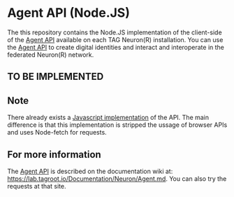 # Agent API (Node.JS)

The this repository contains the Node.JS implementation of the client-side of the [Agent API][]
available on each TAG Neuron(R) installation. You can use the [Agent API][] to create digital identities and interact
and interoperate in the federated Neuron(R) network.

[Agent API]: https://lab.tagroot.io/Documentation/Neuron/Agent.md

## TO BE IMPLEMENTED

## Note

There already exists a [Javascript implementation](https://github.com/Trust-Anchor-Group/AgentApiJavascript) of the API. The main difference is that this implementation is stripped the ussage of browser APIs and uses Node-fetch for requests.

## For more information

The [Agent API][] is described on the documentation wiki at: <https://lab.tagroot.io/Documentation/Neuron/Agent.md>.
You can also try the requests at that site.
